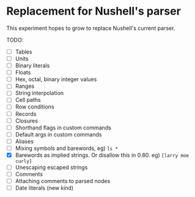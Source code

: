 # Replacement for Nushell's parser

This experiment hopes to grow to replace Nushell's current parser.

TODO:

- [ ] Tables
- [ ] Units
- [ ] Binary literals
- [ ] Floats
- [ ] Hex, octal, binary integer values
- [ ] Ranges
- [ ] String interpolation
- [ ] Cell paths
- [ ] Row conditions
- [ ] Records
- [ ] Closures
- [ ] Shorthand flags in custom commands
- [ ] Default args in custom commands
- [ ] Aliases
- [ ] Mixing symbols and barewords, eg) `ls *`
- [x] Barewords as implied strings. Or disallow this in 0.80. eg) `[larry moe curly]`
- [ ] Unescaping escaped strings
- [ ] Comments
- [ ] Attaching comments to parsed nodes
- [ ] Date literals (new kind)